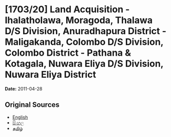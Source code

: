 # [1703/20] Land Acquisition - Ihalatholawa, Moragoda, Thalawa D/S Division, Anuradhapura District - Maligakanda, Colombo D/S Division, Colombo District - Pathana & Kotagala, Nuwara Eliya D/S Division, Nuwara Eliya District

**Date:** 2011-04-28

## Original Sources

- [English](https://documents.gov.lk/view/extra-gazettes/2011/4/1703-20_E.pdf)
- [සිංහල](https://documents.gov.lk/view/extra-gazettes/2011/4/1703-20_S.pdf)
- [தமிழ்](https://documents.gov.lk/view/extra-gazettes/2011/4/1703-20_T.pdf)
